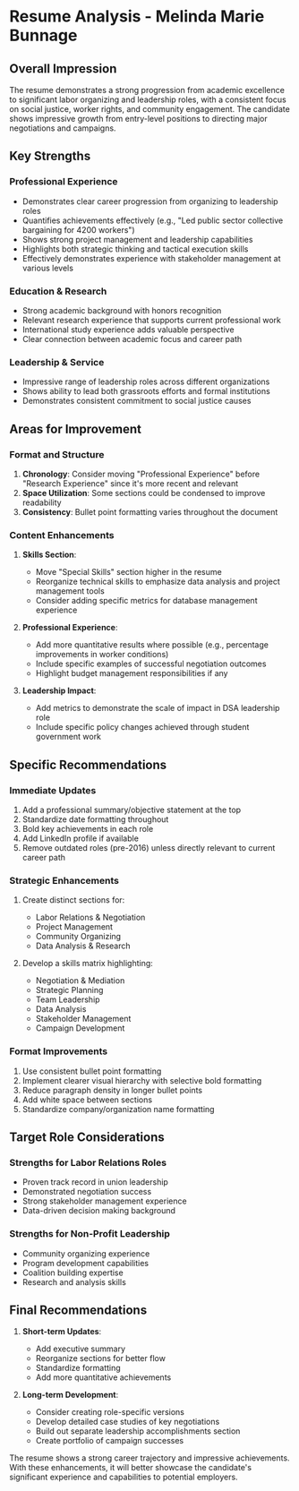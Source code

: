 # Resume Analysis - Melinda Marie Bunnage

## Overall Impression
The resume demonstrates a strong progression from academic excellence to significant labor organizing and leadership roles, with a consistent focus on social justice, worker rights, and community engagement. The candidate shows impressive growth from entry-level positions to directing major negotiations and campaigns.

## Key Strengths

### Professional Experience
- Demonstrates clear career progression from organizing to leadership roles
- Quantifies achievements effectively (e.g., "Led public sector collective bargaining for 4200 workers")
- Shows strong project management and leadership capabilities
- Highlights both strategic thinking and tactical execution skills
- Effectively demonstrates experience with stakeholder management at various levels

### Education & Research
- Strong academic background with honors recognition
- Relevant research experience that supports current professional work
- International study experience adds valuable perspective
- Clear connection between academic focus and career path

### Leadership & Service
- Impressive range of leadership roles across different organizations
- Shows ability to lead both grassroots efforts and formal institutions
- Demonstrates consistent commitment to social justice causes

## Areas for Improvement

### Format and Structure
1. **Chronology**: Consider moving "Professional Experience" before "Research Experience" since it's more recent and relevant
2. **Space Utilization**: Some sections could be condensed to improve readability
3. **Consistency**: Bullet point formatting varies throughout the document

### Content Enhancements
1. **Skills Section**:
   - Move "Special Skills" section higher in the resume
   - Reorganize technical skills to emphasize data analysis and project management tools
   - Consider adding specific metrics for database management experience
   
2. **Professional Experience**:
   - Add more quantitative results where possible (e.g., percentage improvements in worker conditions)
   - Include specific examples of successful negotiation outcomes
   - Highlight budget management responsibilities if any

3. **Leadership Impact**:
   - Add metrics to demonstrate the scale of impact in DSA leadership role
   - Include specific policy changes achieved through student government work

## Specific Recommendations

### Immediate Updates
1. Add a professional summary/objective statement at the top
2. Standardize date formatting throughout
3. Bold key achievements in each role
4. Add LinkedIn profile if available
5. Remove outdated roles (pre-2016) unless directly relevant to current career path

### Strategic Enhancements
1. Create distinct sections for:
   - Labor Relations & Negotiation
   - Project Management
   - Community Organizing
   - Data Analysis & Research

2. Develop a skills matrix highlighting:
   - Negotiation & Mediation
   - Strategic Planning
   - Team Leadership
   - Data Analysis
   - Stakeholder Management
   - Campaign Development

### Format Improvements
1. Use consistent bullet point formatting
2. Implement clearer visual hierarchy with selective bold formatting
3. Reduce paragraph density in longer bullet points
4. Add white space between sections
5. Standardize company/organization name formatting

## Target Role Considerations

### Strengths for Labor Relations Roles
- Proven track record in union leadership
- Demonstrated negotiation success
- Strong stakeholder management experience
- Data-driven decision making background

### Strengths for Non-Profit Leadership
- Community organizing experience
- Program development capabilities
- Coalition building expertise
- Research and analysis skills

## Final Recommendations

1. **Short-term Updates**:
   - Add executive summary
   - Reorganize sections for better flow
   - Standardize formatting
   - Add more quantitative achievements

2. **Long-term Development**:
   - Consider creating role-specific versions
   - Develop detailed case studies of key negotiations
   - Build out separate leadership accomplishments section
   - Create portfolio of campaign successes

The resume shows a strong career trajectory and impressive achievements. With these enhancements, it will better showcase the candidate's significant experience and capabilities to potential employers.